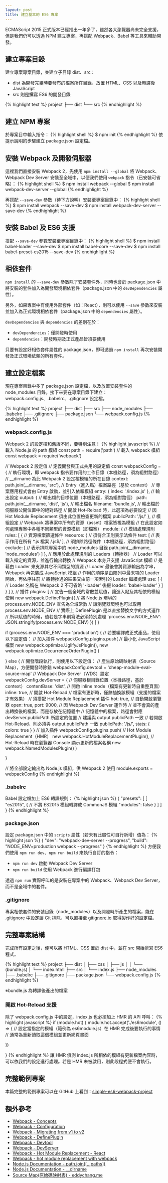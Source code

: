 ```yaml
---
layout: post
title: 建立基本的 ES6 專案
---
```


ECMAScript 2015 正式版本已經推出一年多了，雖然各大瀏覽器尚未完全支援，但是我們仍可以透過 NPM 建立專案，再搭配 Webpack、Babel 等工具來輔助開發。

## 建立專案目錄
建立專案專案目錄，並建立子目錄 dist、src：
* dist 為開發完畢時要發布的檔案所在目錄，放置 HTML、CSS 以及轉譯後 JavaScript
* src 則是撰寫 ES6 的開發目錄

{% highlight text %}
project
├── dist
└── src
{% endhighlight %}

## 建立 NPM 專案
於專案目中輸入指令：
{% highlight shell %}
$ npm init
{% endhighlight %}
依提示說明的步驟建立 package.json 設定檔。

## 安裝 Webpack 及開發伺服器
這裡我們直接安裝 Webpack 2，先使用 `npm install --global` 將 Webpack、Webpack Dev Server 安裝至全域中，以便我們使用 `webpack` 指令（已安裝可省略）：
{% highlight shell %}
$ npm install webpack --global
$ npm install webpack-dev-server --global
{% endhighlight %}

再搭配 `--save-dev` 參數（待下方說明）安裝至專案目錄中：
{% highlight shell %}
$ npm install webpack --save-dev
$ npm install webpack-dev-server --save-dev
{% endhighlight %}

## 安裝 Babel 及 ES6 支援
搭配 `--save-dev` 參數安裝至專案目錄中：
{% highlight shell %}
$ npm install babel-loader --save-dev
$ npm install babel-core --save-dev
$ npm install babel-preset-es2015 --save-dev
{% endhighlight %}

## 相依套件
`npm install` 的 `--save-dev` 參數除了安裝套件外，同時也會於 package.json 中將安裝的套件加入為開發環境相依套件（package.json 中的 `devDependencies` 屬性）。

另外，如果專案中有使用外部套件（如：React），則可以使用 `--save` 參數來安裝並加入為正式環境相依套件（package.json 中的 `dependencies` 屬性）。

`devDependencies` 與 `dependencies` 的差別在於：
* `devDependencies`：僅開發時使用
* `dependencies`：開發時期及正式產品皆須要使用

只要有設定好相依套件屬性的 package.json，即可透過 `npm install` 再次安裝開發及正式環境依賴的所有套件。

## 建立設定檔案
現在專案目錄中多了 package.json 設定檔，以及放置安裝套件的 node_modules 目錄。接下來要在專案目錄下建立：webpack.config.js、.babelrc、.gitignore 設定檔。

{% highlight text %}
project
├── dist
├── src
├── node_modules
├── .babelrc
├── .gitignore
├── package.json
└── webpack.config.js
{% endhighlight %}

### webpack.config.js
Webpack 2 的設定檔和舊版不同，要特別注意！
{% highlight javascript %}
// 載入 Node.js 的 path 模組
const path = require('path')
// 載入 webpack 模組
const webpack = require('webpack')

// Webpack 2 設定值
// 定義開發與正式共用的設定值
const webpackConfig = {
  // 執行環境，即 webpack 指令要作用的工作目錄（本機路徑，須為絕對路徑）
  // __dirname 為此 Webpack 2 設定檔模組的所在目錄
  context: path.join(__dirname, 'src'),
  // Entry（進入點）檔案路徑（基於 context）
  // 專案應用程式會由 Entry 啟動，並引入依賴模組
  entry: {
    index: './index.js'
  },
  // 輸出設定
  output: {
    // 輸出檔的目標位置（本機路徑，須為絕對路徑）
    path: path.join(__dirname, 'dist', 'js'),
    // 輸出檔名
    filename: 'bundle.js',
    // 輸出檔於伺服器公開位置中的絕對路徑
    // 開啟 Hot-Reload 時，此選項為必要設定
    // 因 Hot Module Replacement 須由此位置檢查更新的檔案
    publicPath: '/js/'
  },
  // 模組設定
  // Webpack 將專案中所有的資源（asset）檔案皆視為模組
  // 在此設定如何處理專案中各種不同類型的資源模組（即檔案）
  module: {
    // 模組處理規則
    rules: [
      {
        // 資源檔案篩選條件
        resource: {
          // 須符合正則表示法條件
          test: [
            // 表示作用在所有 *.js 檔案
            /\.js$/
          ],
          // 須排除路徑條件（本機路徑，須為絕對路徑）
          exclude: [
            // 表示排除專案中的 node_modules 目錄
            path.join(__dirname, 'node_modules')
          ]
        },
        // 應用於此處理規則的 Loaders（轉換器）
        // Loader 可以載入指定的資源，並進行輸出轉換
        // Webpack 本身只支援 JavaScript 模組
        // 是藉由 Loader 來支源其它不同類型的資源
        // Loader 最後會將資源輸出為字串，Webapck 再包裝成 JavaScript 模組
        // 作用的順序是由陣列中最末項的 Loader 開始，再依序往前
        // 將轉換過的結果交由前一項索引的 Loader 繼續處理
        use: [
          {
            // Loader 名稱在 Webpack 2 不可省略 '-loader' 後綴
            loader: 'babel-loader'
          }
        ]
      }
    ]
  },
  // 插件
  plugins: [
    // 宣告一個全域的常數並賦值，讓進入點及其相依的模組使用
    new webpack.DefinePlugin({
      // 將 Node.js 環境的 process.env.NODE_ENV 宣告為全域常數
      // 讓瀏覽器環境也可以取用 process.env.NODE_ENV
      // 實際上 DefinePlugin 是以直接替換文字的方式運作
      // 所以賦值的時候，值若是字串則寫法必須特別處理
      'process.env.NODE_ENV': JSON.stringify(process.env.NODE_ENV)
    })
  ]
}

if (process.env.NODE_ENV === 'production') {
  // 若要編譯成正式產品，使用以下設定值：
  // 加入插件
  webpackConfig.plugins.push(
    // 最小化 JavaScript 檔案
    new webpack.optimize.UglifyJsPlugin(),
    new webpack.optimize.OccurrenceOrderPlugin()
  )

} else {
  // 開發階段執行，則使用以下設定值：
  // 產生原始碼映射表（Source Map），方便開發時除錯
  webpackConfig.devtool = 'cheap-module-eval-source-map'
  // Webpack Dev Server（WDS）設定
  webpackConfig.devServer = {
    // 伺服器根目錄位置（本機路徑，基於 context）
    contentBase: 'dist',
    // 開啟 inline mode（檔案有更新時自重整頁面）
    inline: true,
    // 開啟 Hot-Reload
    // 檔案有更新時，僅熱抽換該模組（支援的檔案才有效果）
    // 須搭配 Hot Module Replacement 插件
    hot: true,
    // 自動開啟瀏覽器
    open: true,
    port: 9000,
    // 因 Webpack Dev Server 運作時
    // 並不會真的產出轉換後的檔案，而是存放在記憶體中
    // 記憶體中的檔案，路徑會對應 devServer.publicPath 所設定的位置
    // 建議與 output.publicPath 一致
    // 若開啟 Hot-Reload，則必須與 output.publicPath 一致
    publicPath: '/js/',
    stats: {
      colors: true
    }
  }
  // 加入插件
  webpackConfig.plugins.push(
    // Hot Module Replacement（HMR）
    new webpack.HotModuleReplacementPlugin(),
    // Hot-Reload 時在瀏覽器 Console 顯示更新的檔案名稱
    new webpack.NamedModulesPlugin()
  )

}

// 將全部設定輸出為 Node.js 模組，供 Webpack 2 使用
module.exports = webpackConfig
{% endhighlight %}

### .babelrc
Babel 設定檔加上 ES6 轉譯規則：
{% highlight json %}
{
  "presets": [
    [
      "es2015",
      {
        // 不將 ES2015 模組轉譯成 CommonJS 模組
        "modules": false
      }
    ]
  ]
}
{% endhighlight %}

### package.json
設定 package.json 中的 `scripts` 屬性（若未有此屬性可自行新增）值為：
{% highlight json %}
{
  "dev": "webpack-dev-server --progress",
  "build": "NODE_ENV=production webpack --progress"
}
{% endhighlight %}
方便我們使用 `npm run dev`、`npm run build` 來執行自訂的指令：
* `npm run dev` 啟動 Webpack Dev Server
* `npm run build` 使用 Webpack 進行編譯打包

透過 `npm run` 實際呼叫的是安裝在專案中的 Webpack、Webpack Dev Server，而不是全域中的套件。

### .gitignore
專案相依套件的安裝目錄（node_modules）以及開發時所產生的檔案，能在 .gitignore 中設定讓 Git 排除，可以直接至 [gitignore.io](https://www.gitignore.io/) 取得製作好的[設定檔](https://www.gitignore.io/api/node)。

## 完整專案結構
完成所有設定之後，便可以將 HTML、CSS 置於 dist 中，並在 src 開始撰寫 ES6 程式。

{% highlight text %}
project
├── dist
│    ├── css
│    ├── js
│    │    └── (bundle.js)
│    └── index.html
├── src
│    └── index.js
├── node_modules
├── .babelrc
├── .gitignore
├── package.json
└── webpack.config.js
{% endhighlight %}

※bundle.js 為轉譯後產出的檔案

### 開啟 Hot-Reload 支援
除了 webpack.config.js 中的設定，index.js 也必須加上 HMR 的 API 呼叫：
{% highlight javascript %}
if (module.hot) {
  module.hot.accept('./es6module', () => {
    // 設定當指定的模組（範例為 es6module.js）在 HMR 完成後要執行的事情
    // 通常為重新讀取這個模組並更新網頁畫面

  })

}
{% endhighlight %}
讓 HMR 偵測 index.js 所相依的模組有更新檔案內容時，可以依我們的設定進行處理。若是 HMR 未被啟用，則此段程式便不會執行。

## 完整範例專案
本篇完整的範例專案可以在 GitHub 上看到：[simple-es6-webpack-project](https://github.com/jackblackevo/simple-es6-webpack-project)

## 額外參考
* [Webpack - Concepts](https://webpack.js.org/concepts/)
* [Webpack - Configuration](https://webpack.js.org/configuration/)
* [Webpack - Migrating from v1 to v2](https://webpack.js.org/guides/migrating/)
* [Webpack - DefinePlugin](https://webpack.js.org/plugins/define-plugin/)
* [Webpack - Devtool](https://webpack.js.org/configuration/devtool/)
* [Webpack - DevServer](https://webpack.js.org/configuration/dev-server/)
* [Webpack - Hot Module Replacement - React](https://webpack.js.org/guides/hmr-react/#using-webpack-with-a-config)
* [Webpack - hot module replacement with webpack](https://github.com/webpack/docs/wiki/hot-module-replacement-with-webpack)
* [Node.js Documentation - path.join([...paths])](https://nodejs.org/api/path.html#path_path_join_paths)
* [Node.js Documentation - __dirname](https://nodejs.org/docs/latest/api/globals.html#globals_dirname)
* [Source Map(原始碼映射表) - eddychang.me](http://eddychang.me/blog/javascript/76-source-map.html)
